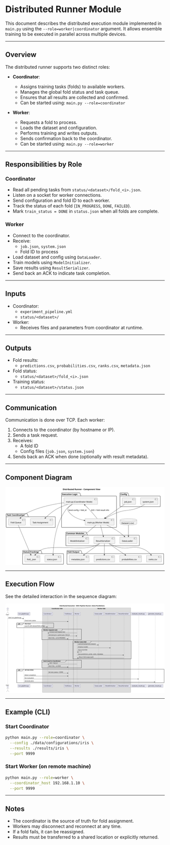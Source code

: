 # Distributed Runner Module

This document describes the distributed execution module implemented in `main.py` using the `--role=worker|coordinator` argument. It allows ensemble training to be executed in parallel across multiple devices.

---

## Overview

The distributed runner supports two distinct roles:

- **Coordinator**:
  - Assigns training tasks (folds) to available workers.
  - Manages the global fold status and task queue.
  - Ensures that all results are collected and confirmed.
  - Can be started using: `main.py --role=coordinator`

- **Worker**:
  - Requests a fold to process.
  - Loads the dataset and configuration.
  - Performs training and writes outputs.
  - Sends confirmation back to the coordinator.
  - Can be started using: `main.py --role=worker`

---

## Responsibilities by Role

### Coordinator

- Read all pending tasks from `status/<dataset>/fold_<i>.json`.
- Listen on a socket for worker connections.
- Send configuration and fold ID to each worker.
- Track the status of each fold (`IN_PROGRESS`, `DONE`, `FAILED`).
- Mark `train_status = DONE` in `status.json` when all folds are complete.

### Worker

- Connect to the coordinator.
- Receive:
  - `job.json`, `system.json`
  - Fold ID to process
- Load dataset and config using `DataLoader`.
- Train models using `ModelInitializer`.
- Save results using `ResultSerializer`.
- Send back an ACK to indicate task completion.

---

## Inputs

- Coordinator:
  - `experiment_pipeline.yml`
  - `status/<dataset>/`
- Worker:
  - Receives files and parameters from coordinator at runtime.

---

## Outputs

- Fold results:
  - `predictions.csv`, `probabilities.csv`, `ranks.csv`, `metadata.json`
- Fold status:
  - `status/<dataset>/fold_<i>.json`
- Training status:
  - `status/<dataset>/status.json`

---

## Communication

Communication is done over TCP. Each worker:

1. Connects to the coordinator (by hostname or IP).
2. Sends a task request.
3. Receives:
   - A fold ID
   - Config files (`job.json`, `system.json`)
4. Sends back an ACK when done (optionally with result metadata).

---

## Component Diagram

![Distributed Runner Components](../../rendered/diagrams/distributed_runner.svg)

---

## Execution Flow

See the detailed interaction in the sequence diagram:

![Distributed Execution Sequence](../../rendered/diagrams/sequence_distributed_execution.svg)

---

## Example (CLI)

### Start Coordinator

```bash
python main.py --role=coordinator \
  --config ./data/configurations/iris \
  --results ./results/iris \
  --port 9999
````

### Start Worker (on remote machine)

```bash
python main.py --role=worker \
  --coordinator_host 192.168.1.10 \
  --port 9999
```

---

## Notes

* The coordinator is the source of truth for fold assignment.
* Workers may disconnect and reconnect at any time.
* If a fold fails, it can be reassigned.
* Results must be transferred to a shared location or explicitly returned.
